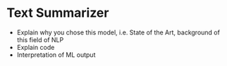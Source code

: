 # Text Summarizer

- Explain why you chose this model, i.e. State of the Art, background of this field of NLP
- Explain code
- Interpretation of ML output
